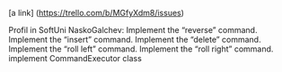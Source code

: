 [a link] (https://trello.com/b/MGfyXdm8/issues)


Profil in SoftUni NaskoGalchev: Implement the “reverse” command.
Implement the “insert” command.
Implement the “delete” command.
Implement the “roll left” command.
Implement the “roll right” command.
implement CommandExecutor class
